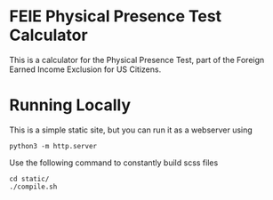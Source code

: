 # FEIE Physical Presence Test Calculator

This is a calculator for the Physical Presence Test, part of the Foreign Earned Income Exclusion for US Citizens.


# Running Locally

This is a simple static site, but you can run it as a webserver using
```
python3 -m http.server
```

Use the following command to constantly build scss files
```
cd static/
./compile.sh
```

